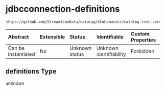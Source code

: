 # jdbcconnection-definitions

```txt
https://github.com/StreamlineData/catalog/blob/master/catalog-rest-service/src/main/resources/json/schema/type/jdbcConnection.json#/definitions
```



| Abstract            | Extensible | Status         | Identifiable            | Custom Properties | Additional Properties | Access Restrictions | Defined In                                                                        |
| :------------------ | :--------- | :------------- | :---------------------- | :---------------- | :-------------------- | :------------------ | :-------------------------------------------------------------------------------- |
| Can be instantiated | No         | Unknown status | Unknown identifiability | Forbidden         | Allowed               | none                | [jdbcConnection.json*](../https://github.com/StreamlineData/catalog/blob/master/catalog-rest-service/src/main/resources/json/schema/type/jdbcConnection.json "open original schema") |

## definitions Type

unknown
